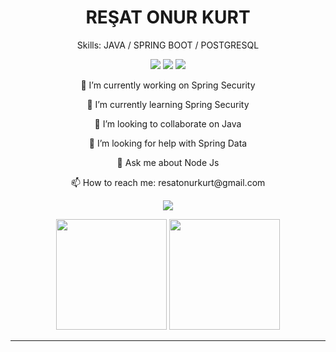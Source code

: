 <h1 align="center">
    REŞAT ONUR KURT
</h1>
<p align="center">
 Skills: JAVA / SPRING BOOT / POSTGRESQL 
</p>
<p align= "center"> <img src="https://camo.githubusercontent.com/cb6733dd691a2b86cb9940a8353e763bd673b5d1967bbee7355067d21b5aa6df/68747470733a2f2f696d672e736869656c64732e696f2f62616467652f2d4a6176612d3030373339363f7374796c653d666c61742d737175617265266c6f676f3d6a617661266c6f676f436f6c6f723d7768697465"/> 
<img src="https://camo.githubusercontent.com/2ab9b2713275891d2597766160e91771a3c8944cee1696cd13bf41f39f111598/68747470733a2f2f696d672e736869656c64732e696f2f62616467652f2d537072696e67253230426f6f742d3644423333463f7374796c653d666c61742d737175617265266c6f676f3d737072696e67266c6f676f436f6c6f723d7768697465"/> 
<img src="https://camo.githubusercontent.com/561f3d4fd727fcca82984c91a65eca069ff34a435072158f6947c4ca52370eae/68747470733a2f2f696d672e736869656c64732e696f2f62616467652f2d4769742d4630353033323f7374796c653d666c61742d737175617265266c6f676f3d676974266c6f676f436f6c6f723d7768697465"/></p>
<p align="center"> 🔭 I’m currently working on Spring Security <br></p>
<p align="center"> 🌱 I’m currently learning Spring Security <br></p>
<p align="center"> 👯 I’m looking to collaborate on Java <br></p>
<p align="center"> 🤔 I’m looking for help with Spring Data <br></p>
<p align="center"> 💬 Ask me about Node Js <br></p>
<p align="center"> 📫 How to reach me: resatonurkurt@gmail.com <br></p>


<p align="center">
<a href="https://www.linkedin.com/in/reşat-onur-kurt-367a58a2/"><img src="https://img.shields.io/badge/LINKEDIN-D14836?style=for-the-badge&logo=linkedin&logoColor=white&color=blue"></a>



</p>

<p align="center">
    <img height=177 src="https://github-readme-stats.vercel.app/api?username=resatonur93&show_icons=true&bg_color=0d1117&text_color=bdc3c7&title_color=f1c40f&icon_color=f1c40f&hide_border=true"> <img height=177 src="https://github-readme-stats.vercel.app/api/top-langs/?username=resatonur93&bg_color=0d1117&text_color=bdc3c7&title_color=f1c40f&hide_border=true&layout=compact&langs_count=7">
</p>

* * *

 

